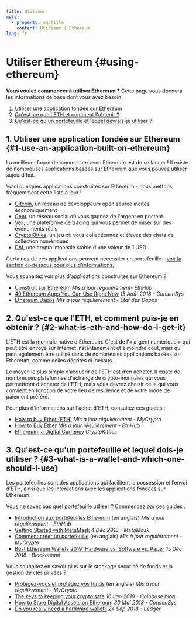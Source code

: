 ```yaml
---
title: Utiliser
meta:
  - property: og:title
    content: Utiliser | Ethereum
lang: fr
---
```


# Utiliser Ethereum {#using-ethereum}

<div class="featured">

  **Vous voulez commencer à utiliser Ethereum ?** Cette page vous donnera les informations de base dont vous avez besoin.
  1. [Utiliser une application fondée sur Ethereum](#_1-utiliser-une-application-fondee-sur-ethereum)
  2. [Qu'est-ce que l'ETH et comment l'obtenir ?](#_2-qu-est-ce-que-l-eth-et-comment-puis-je-en-obtenir)
  3. [Qu'est-ce qu'un portefeuille et lequel devrais-je utiliser&nbsp;?](#_3-qu-est-ce-qu-un-portefeuille-et-lequel-dois-je-utiliser)

</div>

## 1. Utiliser une application fondée sur Ethereum {#1-use-an-application-built-on-ethereum}

La meilleure façon de commencer avec Ethereum est de se lancer&nbsp;! Il existe de nombreuses applications basées sur Ethereum que vous pouvez utiliser aujourd'hui.

Voici quelques applications construites sur Ethereum - nous mettons fréquemment cette liste à jour&nbsp;!

- [Gitcoin](https://gitcoin.co), un réseau de développeurs open source incités économiquement
- [Cent](https://beta.cent.co), un réseau social où vous gagnez de l'argent en postant
- [Veil](https://app.veil.co), une plateforme de trading qui vous permet de miser sur des événements réels
- [CryptoKitties](https://www.cryptokitties.co), un jeu où vous collectionnez et élevez des chats de collection numériques
- [DAI](https://makerdao.com/en/), une crypto-monnaie stable d'une valeur de 1 USD

Certaines de ces applications peuvent nécessiter un portefeuille - [voir la section ci-dessous pour plus d'informations.](#_3-qu-est-ce-qu-un-portefeuille-et-lequel-dois-je-utiliser)

Vous souhaitez voir plus d'applications construites sur Ethereum ?

- [Construit sur Ethereum](https://docs.ethhub.io/built-on-ethereum/built-on-ethereum/) *Mis à jour régulièrement- EthHub*
- [40 Ethereum Apps You Can Use Right Now](https://media.consensys.net/40-ethereum-apps-you-can-use-right-now-d643333769f7) *15 Août 2018 - ConsenSys*
- [Ethereum Dapps](https://www.stateofthedapps.com/rankings/platform/ethereum) *Mis à jour régulièrement - État des Dapps*

## 2. Qu'est-ce que l'ETH, et comment puis-je en obtenir ? {#2-what-is-eth-and-how-do-i-get-it}

L'ETH est la monnaie native d'Ethereum. C'est de l'«&nbsp;argent numérique&nbsp;» qui peut être envoyé sur Internet instantanément et à moindre coût, mais qui peut également être utilisé dans de nombreuses applications basées sur Ethereum, comme celles décrites ci-dessus.

Le moyen le plus simple d’acquérir de l’ETH est d’en acheter. Il existe de nombreuses plateformes d'échange de crypto-monnaies qui vous permettront d'acheter de l'ETH, mais vous devrez choisir celle qui vous convient en fonction de votre lieu de résidence et de votre mode de paiement préféré.

Pour plus d'informations sur l'achat d'ETH, consultez ces guides&nbsp;:

- [How to buy Ether (ETH)](https://support.mycrypto.com/how-to/getting-started/how-to-buy-ether-with-usd) *Mis à jour régulièrement - MyCrypto*
- [How to Buy Ether](https://docs.ethhub.io/using-ethereum/how-to-buy-ether/) *Mis à jour régulièrement - EthHub*
- [Ethereum, a Digital Currency](https://www.cryptokitties.co/faq#ethereum-a-digital-currency) *CryptoKitties*

## 3. Qu'est-ce qu'un portefeuille et lequel dois-je utiliser&nbsp;? {#3-what-is-a-wallet-and-which-one-should-i-use}

Les portefeuilles sont des applications qui facilitent la possession et l’envoi d’ETH, ainsi que les interactions avec les applications fondées sur Ethereum.

Vous ne savez pas quel portefeuille utiliser&nbsp;? Commencez par ces guides&nbsp;:

- [Introduction aux portefeuilles Ethereum](https://docs.ethhub.io/using-ethereum/wallets/intro-to-ethereum-wallets/) (en anglais) *Mis à jour régulièrement - EthHub*
- [Getting Started with MetaMask](https://metamask.zendesk.com/hc/en-us/articles/360015489531-Getting-Started-With-MetaMask-Part-1-) *4 Déc 2018 - MetaMask*
- [Comment créer un portefeuille](https://support.mycrypto.com/getting-started/creating-a-new-wallet-on-mycrypto.html) (en anglais) *Mis à jour régulièrement - MyCrypto*
- [Best Ethereum Wallets 2019: Hardware vs. Software vs. Paper](https://blockonomi.com/best-ethereum-wallets/) *15 Déc 2018 - Blockonomi*

Vous souhaitez en savoir plus sur le stockage sécurisé de fonds et la gestion de clés privées&nbsp;?

- [Protégez-vous et protégez vos fonds](https://support.mycrypto.com/staying-safe/protecting-yourself-and-your-funds) (en anglais) *Mis à jour régulièrement - MyCrypto*
- [The keys to keeping your crypto safe](https://blog.coinbase.com/the-keys-to-keeping-your-crypto-safe-96d497cce6cf) *16 Jan 2019 - Coinbase blog*
- [How to Store Digital Assets on Ethereum](https://media.consensys.net/how-to-store-digital-assets-on-ethereum-a2bfdcf66bd0) *30 Mai 2018 - ConsenSys*
- [Do you really need a hardware wallet?](https://medium.com/ledger-on-security-and-blockchain/ledger-101-part-1-do-you-really-need-a-hardware-wallet-7f5abbadd945) *24 Sep 2018 - Ledger*